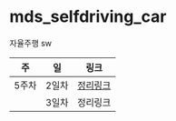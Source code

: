 # mds_selfdriving_car
자율주행 sw

|주|일|링크|  
|:--:|:--:|:--:|  
|5주차|2일차|[정리링크](https://github.com/leekyung91/mds_selfdriving_car/blob/master/new/w5d2/device_control_day2.md#2%EC%9D%BC%EC%B0%A8)|  
||3일차|정리링크|  
